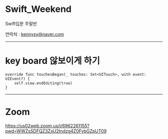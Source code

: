 # Swift_Weekend
Swift입문 주말반

연락처 : kennysy@naver.com


------------------
# key board 않보이게 하기


    override func touchesBegan(_ touches: Set<UITouch>, with event: UIEvent?) {
        self.view.endEditing(true)
    }
    
----------
# Zoom
https://us02web.zoom.us/j/6962261155?pwd=WWZsSDFQZ3ZsU2tndzg4Z0FybGZpUT09
